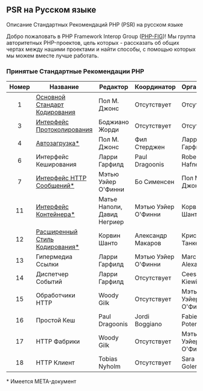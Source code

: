 ## PSR на Русском языке

Описание Стандартных Рекомендаций PHP (PSR) на русском языке

Добро пожаловать в PHP Framework Interop Group ([PHP-FIG][phpfig])! Мы группа авторитетных PHP-проектов, цель которых - рассказать об общих чертах между нашими проектами и найти способы, с помощью которых мы можем вместе лучше работать.

### Принятые Стандартные Рекомендации PHP

|Номер|Название                                     |Редактор                       |Координатор            |Организатор            |
|:---:|---------------------------------------------|-------------------------------|-----------------------|-----------------------|
|1    |[Основной Стандарт Кодирования][psr-1]       |Пол М. Джонс                   |Отсутствует            |Отсутствует            |
|3    |[Интерфейс Протоколирования][psr-3]          |Боджиано Жорди                 |Отсутствует            |Отсутствует            |
|4    |[Автозагрузка*][psr-4]                       |Пол М. Джонс                   |Фил Стерджен           |Ларри Гарфилд          |
|6    |Интерфейс Кеширования                        |Ларри Гарфилд                  |Paul Dragoonis         |Robert Hafner          |
|7    |[Интерфейс HTTP Сообщений*][psr-7]           |Мэтью Уэйер О'Финни            |Бо Сименсен            |Пол М. Джонс           |
|11   |[Интерфейс Контейнера*][psr-11]              |Матье Наполи, Давид Негриер    |Мэтью Уэйер О'Финни    |Корвин Шанто           |
|12   |[Расширенный Стиль Кодирования*][psr-12]     |Корвин Шанто                   |Александр Макаров      |Крис Танкерсли         |
|13   |Гипермедиа Ссылки                            |Ларри Гарфилд                  |Мэтью Уэйер О'Финни    |Marc Alexander         |
|14   |Диспетчер Событий                            |Ларри Гарфилд                  |Отсутствует            |Cees-Jan Kiewiet       |
|15   |Обработчики HTTP                             |Woody Gilk                     |Отсутствует            |Мэтью Уэйер О'Финни    |
|16   |Простой Кеш                                  |Paul Dragoonis                 |Jordi Boggiano         |Fabien Potencier       |
|17   |HTTP Фабрики                                 |Woody Gilk                     |Отсутствует            |Мэтью Уэйер О'Финни    |
|18   |HTTP Клиент                                  |Tobias Nyholm                  |Отсутствует            |Sara Golemon           |

\* Имеется META-документ

[phpfig]: https://www.php-fig.org/
[psr-1]: ./accepted/psr-1.md
[psr-3]: ./accepted/psr-3.md
[psr-4]: ./accepted/psr-4.md
[psr-7]: ./accepted/psr-7.md
[psr-11]: ./accepted/psr-11.md
[psr-12]: ./accepted/psr-12.md
